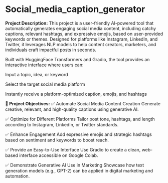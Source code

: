 # Social_media_caption_generator

**Project Description:**
This project is a user-friendly AI-powered tool that automatically generates engaging social media content, including catchy captions, relevant hashtags, and expressive emojis, based on user-provided keywords or themes. Designed for platforms like Instagram, LinkedIn, and Twitter, it leverages NLP models to help content creators, marketers, and individuals craft impactful posts in seconds.

Built with HuggingFace Transformers and Gradio, the tool provides an interactive interface where users can:

Input a topic, idea, or keyword

Select the target social media platform

Instantly receive a platform-optimized caption, emojis, and hashtags

**🎯 Project Objectives:**
✅ Automate Social Media Content Creation
Generate creative, relevant, and high-quality captions using generative AI.

✅ Optimize for Different Platforms
Tailor post tone, hashtags, and length according to Instagram, LinkedIn, or Twitter standards.

✅ Enhance Engagement
Add expressive emojis and strategic hashtags based on sentiment and keywords to boost reach.

✅ Provide an Easy-to-Use Interface
Use Gradio to create a clean, web-based interface accessible on Google Colab.

✅ Demonstrate Generative AI Use in Marketing
Showcase how text generation models (e.g., GPT-2) can be applied in digital marketing and automation.
